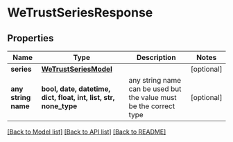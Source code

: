 # WeTrustSeriesResponse


## Properties
Name | Type | Description | Notes
------------ | ------------- | ------------- | -------------
**series** | [**WeTrustSeriesModel**](WeTrustSeriesModel.md) |  | [optional] 
**any string name** | **bool, date, datetime, dict, float, int, list, str, none_type** | any string name can be used but the value must be the correct type | [optional]

[[Back to Model list]](../README.md#documentation-for-models) [[Back to API list]](../README.md#documentation-for-api-endpoints) [[Back to README]](../README.md)


